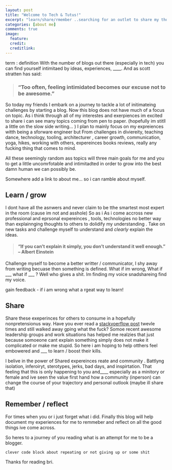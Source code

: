 ```yaml
---
layout: post
title: "Welcome to Tech & Tutus!"
excerpt: "learn/share/rmember ..searching for an outlet to share my thoughts ideas and expereinces with the wolrd, so this blog began! "
categories: [about me]
comments: true
image:
  feature:
  credit:
  creditlink:
---
```

term
  : definition
With the number of blogs out there (especially in tech) you can find yourself intimitaed by ideas, experiences, ____. And as scott stratten has said:

> ### “Too often, feeling intimidated becomes our excuse not to be awesome.”

So today my friends I embark on a journey to tackle a lot of initimateing challenges by starting a blog. Now this blog does not have much of a focus on topic. As i think through all of my interestes and exerpiences im excited to share i can see many topics coming from pen to paper. (hopefully im stitll a little on the slow side writing... ) I plan to mainly focus on my expreiences witth being a sforware engineer but From challenges in diviereity, teaching dance, technology, tooling, architecturer  , career growth, communication, yoga, hikes, working with others, expereinces books reviews, really any fucking thing that comes to mind.

 All these seemingly random ass topics will three main goals for me and you to get a little uncomrfotable and intimitadted in order to grow into the best damn human we can possibly be.

Somewhere add a link to about me... so i can ramble about myself.

## Learn / grow
I dont have all the asnwers and never claim to be tthe smartest most expert in the room (cause im not and asshole) So as i As i come accross new professional and eprsonal expereinces , tools, technologies no better way than explainnging thoughts to others to dolidify my understanding . Take on new tasks and challenge myself to understand and *clearly* explain the ideas.



> #### “If you can’t explain it simply, you don’t understand it well enough.” – Albert Einstein

 Challenge myself to become a better writter / communicator, I shy away from writing becuase then something is defined. What if im wrong, What if ___ what if ___ ? Well who gives a shit. Im finding my voice snadshareing  find my voice.

gain feedback - if i am wrong what a rgeat way to learn!

## Share  
Share these exeperinces for others to consume in a hopefully nonpretensionus way. Have you ever read a [stackvoerflow post]() twevle times and still walked away gping what the fuck? Somoe recent awesome leadership groups and work situations has helped me realzies that just because somoeone cant explain something simply does not make it complicated or make me stupid. So here i am hoping to help otthers feel embowered and ___ to learn / boost their kills.

I belive in the power of Shared expereinces reate and community . Battlyng isolation, inferoiryt, sterotypes, jerks, bad days, and inspirtation. That feeling that this is only happening to you and____ especially as a minitory or female and ive seen the value first hand how a community (inperson) can change the course of your trajectory and personal outlook (maybe ill share that)

## Remember / reflect

For times when you or i just forget what i did.
Finally this blog will help document my experiences for me to remmeber and reflect on all the good things ive come across.



So heres to a journey of you reading what is an attempt for me to be a blogger.

```js
clever code block about repeating or not giving up or some shit
```


Thanks for reading <i class="fa fa-heart heart-icon"></i> bri.
